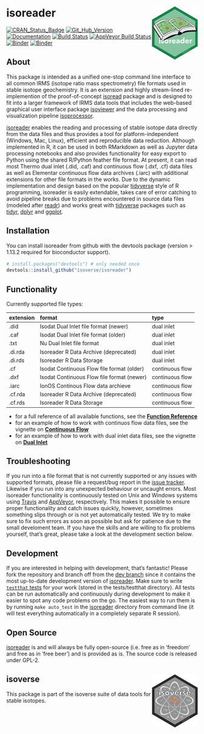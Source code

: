 
<!-- README.md is generated from README.Rmd. Please edit that file -->

# isoreader <a href='https://isoreader.isoverse.org'><img src='man/figures/isoreader_logo_thumb.png' align="right" height="138.5"/></a>

[![CRAN\_Status\_Badge](http://www.r-pkg.org/badges/version/isoreader)](https://cran.r-project.org/package=isoreader)
[![Git\_Hub\_Version](https://img.shields.io/badge/GitHub-0.9.35.9000-orange.svg?style=flat-square)](/commits)
[![Documentation](https://img.shields.io/badge/docs-online-green.svg)](http://isoreader.isoverse.org/)
[![Build
Status](https://travis-ci.org/isoverse/isoreader.svg?branch=master)](https://travis-ci.org/isoverse/isoreader)
[![AppVeyor Build
Status](https://ci.appveyor.com/api/projects/status/github/isoverse/isoreader?branch=master&svg=true)](https://ci.appveyor.com/project/isoverse/isoreader)
[![Binder](https://img.shields.io/badge/launch-RStudio-blue.svg)](https://mybinder.org/v2/gh/isoverse/isoreader/binder?urlpath=rstudio)
[![Binder](https://img.shields.io/badge/launch-Jupyter-orange.svg)](https://mybinder.org/v2/gh/isoverse/isoreader/binder?urlpath=lab)

## About

This package is intended as a unified one-stop command line interface to
all common IRMS (isotope ratio mass spectrometry) file formats used in
stable isotope geochemistry. It is an extension and highly stream-lined
re-implemention of the proof-of-concept
[isoread](https://github.com/sebkopf/isoread) package and is designed to
fit into a larger framework of IRMS data tools that includes the
web-based graphical user interface package
[isoviewer](https://github.com/isoverse/isoviewer) and the data
processing and visualization pipeline
[isoprocessor](https://github.com/isoverse/isoprocessor).

[isoreader](http://isoreader.isoverse.org/) enables the reading
and processing of stable isotope data directly from the data files and
thus provides a tool for platform-independent (Windows, Mac, Linux),
efficient and reproducible data reduction. Although implemented in R, it
can be used in both RMarkdown as well as Jupyter data processing
notebooks and also provides functionality for easy export to Python
using the shared R/Python feather file format. At present, it can read
most Thermo dual inlet (.did, .caf) and continuous flow (.dxf, .cf) data
files as well as Elementar continuous flow data archives (.iarc) with
additional extensions for other file formats in the works. Due to the
dynamic implementation and design based on the popular
[tidyverse](https://www.tidyverse.org/) style of R programming,
isoreader is easily extendable, takes care of error catching to avoid
pipeline breaks due to problems encountered in source data files
(modeled after [readr](https://readr.tidyverse.org/)) and works great
with [tidyverse](https://www.tidyverse.org/) packages such as
[tidyr](https://tidyr.tidyverse.org/),
[dplyr](https://dplyr.tidyverse.org/) and
[ggplot](https://ggplot2.tidyverse.org/).

## Installation

You can install isoreader from github with the devtools package (version
\> 1.13.2 required for bioconductor support).

``` r
# install.packages("devtools") # only needed once
devtools::install_github("isoverse/isoreader")
```

## Functionality

Currently supported file
types:

| extension | format                                     | type            |
| :-------- | :----------------------------------------- | :-------------- |
| .did      | Isodat Dual Inlet file format (newer)      | dual inlet      |
| .caf      | Isodat Dual Inlet file format (older)      | dual inlet      |
| .txt      | Nu Dual Inlet file format                  | dual inlet      |
| .di.rda   | Isoreader R Data Archive (deprecated)      | dual inlet      |
| .di.rds   | Isoreader R Data Storage                   | dual inlet      |
| .cf       | Isodat Continuous Flow file format (older) | continuous flow |
| .dxf      | Isodat Continuous Flow file format (newer) | continuous flow |
| .iarc     | IonOS Continous Flow data archieve         | continuous flow |
| .cf.rda   | Isoreader R Data Archive (deprecated)      | continuous flow |
| .cf.rds   | Isoreader R Data Storage                   | continuous flow |

  - for a full reference of all available functions, see the **[Function
    Reference](http://isoreader.isoverse.org/reference/)**
  - for an example of how to work with continuos flow data files, see
    the vignette on **[Continuous
    Flow](http://isoreader.isoverse.org/articles/continuous_flow.html)**
  - for an example of how to work with dual inlet data files, see the
    vignette on **[Dual
    Inlet](http://isoreader.isoverse.org/articles/dual_inlet.html)**

## Troubleshooting

If you run into a file format that is not currently supported or any
issues with supported formats, please file a request/bug report in the
[issue tracker](https://github.com/isoverse/isoreader/issues). Likewise
if you run into any unexpected behaviour or uncaught errors. Most
isoreader functionality is continuously tested on Unix and Windows
systems using [Travis](https://travis-ci.org/) and
[AppVeyor](https://ci.appveyor.com/), respectively. This makes it
possible to ensure proper functionality and catch issues quickly,
however, sometimes something slips through or is not yet automatically
tested. We try to make sure to fix such errors as soon as possible but
ask for patience due to the small develoment team. If you have the
skills and are willing to fix problems yourself, that’s great, please
take a look at the development section below.

## Development

If you are interested in helping with development, that’s fantastic\!
Please fork the repository and branch off from the [dev
branch](https://github.com/isoverse/isoreader/tree/dev) since it contains
the most up-to-date development version of
[isoreader](http://isoreader.isoverse.org/). Make sure to write
[`testthat` tests](http://r-pkgs.had.co.nz/tests.html) for your work
(stored in the tests/testthat directory). All tests can be run
automatically and continuously during development to make it easier to
spot any code problems on the go. The easiest way to run them is by
running `make auto_test` in the
[isoreader](http://isoreader.isoverse.org/) directory from command
line (it will test everything automatically in a completely separate R
session).

## Open Source

[isoreader](http://isoreader.isoverse.org/) is and will always be
fully open-source (i.e. free as in ‘freedom’ and free as in ‘free beer’)
and is provided as is. The source code is released under
GPL-2.

## isoverse <a href='http://www.isoverse.org'><img src='man/figures/isoverse_logo_thumb.png' align="right" height="138.5"/></a>

This package is part of the isoverse suite of data tools for stable
isotopes.
